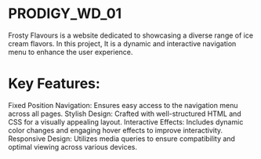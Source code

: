 # PRODIGY_WD_01

Frosty Flavours is a website dedicated to showcasing a diverse range of ice cream flavors. In this project, It is a dynamic and interactive navigation menu to enhance the user experience.

# Key Features:
Fixed Position Navigation: Ensures easy access to the navigation menu across all pages.
Stylish Design: Crafted with well-structured HTML and CSS for a visually appealing layout.
Interactive Effects: Includes dynamic color changes and engaging hover effects to improve interactivity.
Responsive Design: Utilizes media queries to ensure compatibility and optimal viewing across various devices.
